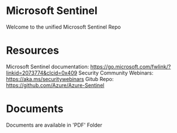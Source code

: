 # Microsoft Sentinel
Welcome to the unified Microsoft Sentinel Repo 

# Resources
Microsoft Sentinel documentation: https://go.microsoft.com/fwlink/?linkid=2073774&clcid=0x409
Security Community Webinars: https://aka.ms/securitywebinars
Gitub Repo: https://github.com/Azure/Azure-Sentinel

# Documents
Documents are available in 'PDF' Folder


